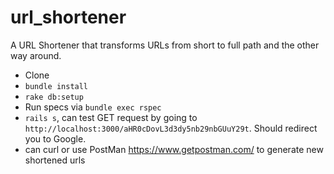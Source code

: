 # url_shortener

A URL Shortener that transforms URLs from short to full path and the other way around.

* Clone
* `bundle install`
* `rake db:setup`
* Run specs via `bundle exec rspec`
* `rails s`, can test GET request by going to `http://localhost:3000/aHR0cDovL3d3dy5nb29nbGUuY29t`. Should redirect you to Google.
* can curl or use PostMan https://www.getpostman.com/ to generate new shortened urls
